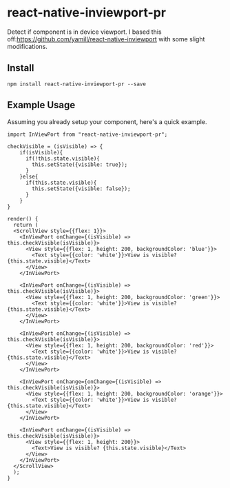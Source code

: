# react-native-inviewport-pr
Detect if component is in device viewport.
I based this off:https://github.com/yamill/react-native-inviewport with some slight modifications.

<H2>Install</H2>

```npm install react-native-inviewport-pr --save```

<H2>Example Usage</H2>

Assuming you already setup your component, here's a quick example.

```
import InViewPort from "react-native-inviewport-pr";

checkVisible = (isVisible) => {
    if(isVisible){
      if(!this.state.visible){
        this.setState({visible: true});
      }
    }else{
      if(this.state.visible){
        this.setState({visible: false});
      }
    }
}

render() {
  return (
  <ScrollView style={{flex: 1}}>
    <InViewPort onChange={(isVisible) => this.checkVisible(isVisible)}>
      <View style={{flex: 1, height: 200, backgroundColor: 'blue'}}>
        <Text style={{color: 'white'}}>View is visible? {this.state.visible}</Text>
      </View>
    </InViewPort>

    <InViewPort onChange={(isVisible) => this.checkVisible(isVisible)}>
      <View style={{flex: 1, height: 200, backgroundColor: 'green'}}>
        <Text style={{color: 'white'}}>View is visible? {this.state.visible}</Text>
      </View>
    </InViewPort>

    <InViewPort onChange={(isVisible) => this.checkVisible(isVisible)}>
      <View style={{flex: 1, height: 200, backgroundColor: 'red'}}>
        <Text style={{color: 'white'}}>View is visible? {this.state.visible}</Text>
      </View>
    </InViewPort>

    <InViewPort onChange={onChange={(isVisible) => this.checkVisible(isVisible)}>
      <View style={{flex: 1, height: 200, backgroundColor: 'orange'}}>
        <Text style={{color: 'white'}}>View is visible? {this.state.visible}</Text>
      </View>
    </InViewPort>

    <InViewPort onChange={(isVisible) => this.checkVisible(isVisible)}>
      <View style={{flex: 1, height: 200}}>
        <Text>View is visible? {this.state.visible}</Text>
      </View>
    </InViewPort>
  </ScrollView>
  );
}
```
